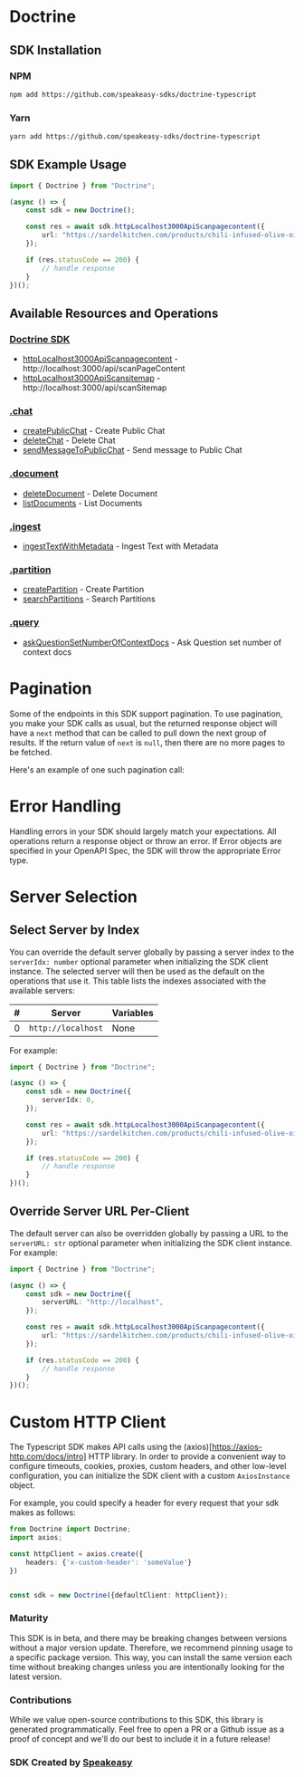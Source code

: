 # Doctrine

<!-- Start SDK Installation -->
## SDK Installation

### NPM

```bash
npm add https://github.com/speakeasy-sdks/doctrine-typescript
```

### Yarn

```bash
yarn add https://github.com/speakeasy-sdks/doctrine-typescript
```
<!-- End SDK Installation -->

## SDK Example Usage
<!-- Start SDK Example Usage -->
```typescript
import { Doctrine } from "Doctrine";

(async () => {
    const sdk = new Doctrine();

    const res = await sdk.httpLocalhost3000ApiScanpagecontent({
        url: "https://sardelkitchen.com/products/chili-infused-olive-oil",
    });

    if (res.statusCode == 200) {
        // handle response
    }
})();

```
<!-- End SDK Example Usage -->

<!-- Start SDK Available Operations -->
## Available Resources and Operations

### [Doctrine SDK](docs/sdks/doctrine/README.md)

* [httpLocalhost3000ApiScanpagecontent](docs/sdks/doctrine/README.md#httplocalhost3000apiscanpagecontent) - http://localhost:3000/api/scanPageContent
* [httpLocalhost3000ApiScansitemap](docs/sdks/doctrine/README.md#httplocalhost3000apiscansitemap) - http://localhost:3000/api/scanSitemap

### [.chat](docs/sdks/chat/README.md)

* [createPublicChat](docs/sdks/chat/README.md#createpublicchat) - Create Public Chat
* [deleteChat](docs/sdks/chat/README.md#deletechat) - Delete Chat
* [sendMessageToPublicChat](docs/sdks/chat/README.md#sendmessagetopublicchat) - Send message to Public Chat

### [.document](docs/sdks/document/README.md)

* [deleteDocument](docs/sdks/document/README.md#deletedocument) - Delete Document
* [listDocuments](docs/sdks/document/README.md#listdocuments) - List Documents

### [.ingest](docs/sdks/ingest/README.md)

* [ingestTextWithMetadata](docs/sdks/ingest/README.md#ingesttextwithmetadata) - Ingest Text with Metadata

### [.partition](docs/sdks/partition/README.md)

* [createPartition](docs/sdks/partition/README.md#createpartition) - Create Partition
* [searchPartitions](docs/sdks/partition/README.md#searchpartitions) - Search Partitions

### [.query](docs/sdks/query/README.md)

* [askQuestionSetNumberOfContextDocs](docs/sdks/query/README.md#askquestionsetnumberofcontextdocs) - Ask Question set number of context docs
<!-- End SDK Available Operations -->



<!-- Start Dev Containers -->

<!-- End Dev Containers -->



<!-- Start Pagination -->
# Pagination

Some of the endpoints in this SDK support pagination. To use pagination, you make your SDK calls as usual, but the
returned response object will have a `next` method that can be called to pull down the next group of results. If the
return value of `next` is `null`, then there are no more pages to be fetched.

Here's an example of one such pagination call:
<!-- End Pagination -->



<!-- Start Error Handling -->
# Error Handling

Handling errors in your SDK should largely match your expectations.  All operations return a response object or throw an error.  If Error objects are specified in your OpenAPI Spec, the SDK will throw the appropriate Error type.


<!-- End Error Handling -->



<!-- Start Server Selection -->
# Server Selection

## Select Server by Index

You can override the default server globally by passing a server index to the `serverIdx: number` optional parameter when initializing the SDK client instance. The selected server will then be used as the default on the operations that use it. This table lists the indexes associated with the available servers:

| # | Server | Variables |
| - | ------ | --------- |
| 0 | `http://localhost` | None |

For example:

```typescript
import { Doctrine } from "Doctrine";

(async () => {
    const sdk = new Doctrine({
        serverIdx: 0,
    });

    const res = await sdk.httpLocalhost3000ApiScanpagecontent({
        url: "https://sardelkitchen.com/products/chili-infused-olive-oil",
    });

    if (res.statusCode == 200) {
        // handle response
    }
})();

```


## Override Server URL Per-Client

The default server can also be overridden globally by passing a URL to the `serverURL: str` optional parameter when initializing the SDK client instance. For example:

```typescript
import { Doctrine } from "Doctrine";

(async () => {
    const sdk = new Doctrine({
        serverURL: "http://localhost",
    });

    const res = await sdk.httpLocalhost3000ApiScanpagecontent({
        url: "https://sardelkitchen.com/products/chili-infused-olive-oil",
    });

    if (res.statusCode == 200) {
        // handle response
    }
})();

```
<!-- End Server Selection -->



<!-- Start Custom HTTP Client -->
# Custom HTTP Client

The Typescript SDK makes API calls using the (axios)[https://axios-http.com/docs/intro] HTTP library.  In order to provide a convenient way to configure timeouts, cookies, proxies, custom headers, and other low-level configuration, you can initialize the SDK client with a custom `AxiosInstance` object.


For example, you could specify a header for every request that your sdk makes as follows:

```typescript
from Doctrine import Doctrine;
import axios;

const httpClient = axios.create({
    headers: {'x-custom-header': 'someValue'}
})


const sdk = new Doctrine({defaultClient: httpClient});
```


<!-- End Custom HTTP Client -->

<!-- Placeholder for Future Speakeasy SDK Sections -->



### Maturity

This SDK is in beta, and there may be breaking changes between versions without a major version update. Therefore, we recommend pinning usage
to a specific package version. This way, you can install the same version each time without breaking changes unless you are intentionally
looking for the latest version.

### Contributions

While we value open-source contributions to this SDK, this library is generated programmatically.
Feel free to open a PR or a Github issue as a proof of concept and we'll do our best to include it in a future release!

### SDK Created by [Speakeasy](https://docs.speakeasyapi.dev/docs/using-speakeasy/client-sdks)
